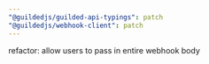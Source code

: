 ```yaml
---
"@guildedjs/guilded-api-typings": patch
"@guildedjs/webhook-client": patch
---
```


refactor: allow users to pass in entire webhook body
